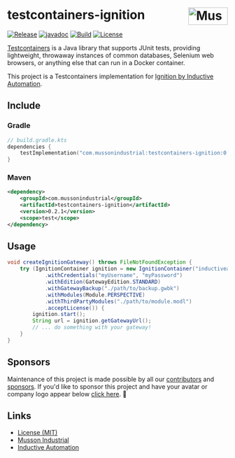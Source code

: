 # testcontainers-ignition [<img src="https://cdn.mussonindustrial.com/files/public/images/emblem.svg" alt="Musson Industrial Logo" width="90" height="40" align="right">][testcontainers-ignition]

[![Release](https://img.shields.io/maven-central/v/com.mussonindustrial/testcontainers-ignition)](https://central.sonatype.com/artifact/com.mussonindustrial/testcontainers-ignition)
[![javadoc](https://javadoc.io/badge2/com.mussonindustrial/testcontainers-ignition/javadoc.svg)](https://javadoc.io/doc/com.mussonindustrial/testcontainers-ignition)
[![Build](https://github.com/mussonindustrial/testcontainers-ignition/actions/workflows/build.yml/badge.svg)](https://github.com/mussonindustrial/testcontainers-ignition/actions/workflows/build.yml)
[![License](https://img.shields.io/badge/License-MIT-yellow.svg)](https://github.com/mussonindustrial/embr/blob/main/LICENSE)

[Testcontainers] is a Java library that supports JUnit tests, providing lightweight, throwaway instances of common databases, Selenium web browsers, or anything else that can run in a Docker container.

This project is a Testcontainers implementation for [Ignition by Inductive Automation](https://inductiveautomation.com/).



## Include

### Gradle
```kotlin
// build.gradle.kts
dependencies {
    testImplementation("com.mussonindustrial:testcontainers-ignition:0.2.1")
}
```

### Maven
```xml
<dependency>
    <groupId>com.mussonindustrial</groupId>
    <artifactId>testcontainers-ignition</artifactId>
    <version>0.2.1</version>
    <scope>test</scope>
</dependency>
```

## Usage
```java
void createIgnitionGateway() throws FileNotFoundException {
    try (IgnitionContainer ignition = new IgnitionContainer("inductiveautomation/ignition:8.1.33")
            .withCredentials("myUsername", "myPassword")
            .withEdition(GatewayEdition.STANDARD)
            .withGatewayBackup("./path/to/backup.gwbk")
            .withModules(Module.PERSPECTIVE)
            .withThirdPartyModules("./path/to/module.modl")
            .acceptLicense()) {
        ignition.start();
        String url = ignition.getGatewayUrl();
        // ... do something with your gateway!
    }
}
```

## Sponsors
Maintenance of this project is made possible by all our [contributors] and [sponsors].
If you'd like to sponsor this project and have your avatar or company logo appear below [click here](https://github.com/sponsors/mussonindustrial). 💖

## Links

-   [License (MIT)](LICENSE)
-   [Musson Industrial](https://mussonindustrial.com/)
-   [Inductive Automation](https://inductiveautomation.com/)

[testcontainers-ignition]: https://github.com/mussonindustrial/testcontainers-ignition/
[testcontainers]: https://java.testcontainers.org/
[contributors]: https://github.com/mussonindustrial/embr/graphs/contributors
[sponsors]: https://github.com/sponsors/mussonindustrial

